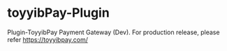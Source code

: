 # toyyibPay-Plugin
Plugin-ToyyibPay Payment Gateway (Dev). 
For production release, please refer https://toyyibpay.com/

